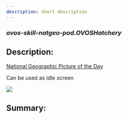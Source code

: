 ```yaml
---
description: short description
---
```


### _ovos-skill-natgeo-pod.OVOSHatchery_  
## Description:  
[National Geographic Picture of the Day](https://www.natgeotv.com/ca/photo-of-the-day)

Can be used as idle screen

![](gui.png)  
  
  
  
## Summary:  

